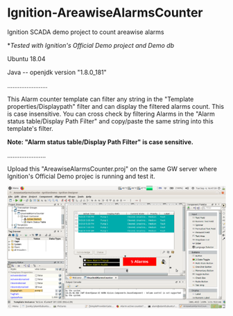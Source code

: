 # Ignition-AreawiseAlarmsCounter
Ignition SCADA demo project to count areawise alarms

**Tested with Ignition's Official Demo project and Demo db*

Ubuntu 18.04

Java -- openjdk version "1.8.0_181"

.......................

This Alarm counter template can filter any string in the "Template properties/Displaypath" filter and can display the filtered alarms count. This is case insensitive. You can cross check by filtering Alarms in the "Alarm status table/Display Path Filter" and copy/paste the same string into this template's filter.

**Note: "Alarm status table/Display Path Filter" is case sensitive.**

......................

Upload this "AreawiseAlarmsCounter.proj" on the same GW server where Ignition's Official Demo projec is running and test it.

![](https://github.com/alamsha/Ignition-AreawiseAlarmsCounter/blob/master/Areawise%20Alarms.png)


